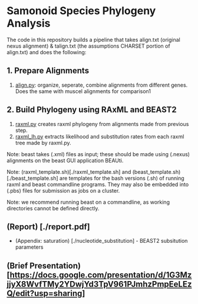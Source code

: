 # Samonoid Species Phylogeny Analysis

The code in this repository builds a pipeline that takes align.txt (original nexus alignment) & talign.txt (the assumptions CHARSET portion of align.txt) and does the following:

## 1. Prepare Alignments
  1. [align.py](./align.py): organize, seperate, combine alignments from different genes. Does the same with muscel alignments for comparison1

## 2. Build Phylogeny using RAxML and BEAST2
  1. [raxml.py](./raxml.py) creates raxml phylogeny from alignments made from previous step.
  2. [raxml_lh.py](./raxml_lh.py) extracts likelihood and substitution rates from each raxml tree made by raxml.py.

Note: beast takes (.xml) files as input; these should be made using (.nexus) alignments on the beast GUI application BEAUti.

Note: (raxml_template.sh)[./raxml_template.sh] and (beast_template.sh)[./beast_template.sh] are templates for the bash versions (.sh) of running raxml and beast commandline programs. They may also be embedded into (.pbs) files for submission as jobs on a cluster.

Note: we recommend running beast on a commandline, as working directories cannot be defined directly.

## 

## (Report) [./report.pdf]
+ (Appendix: saturation) [./nucleotide_substitution] - BEAST2 subsitution parameters
## (Brief Presentation) [https://docs.google.com/presentation/d/1G3MzjjyX8WvfTMy2YDwjYd3TpV961PJmhzPmpEeLEzQ/edit?usp=sharing]
